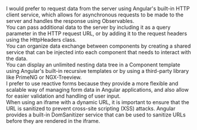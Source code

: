 I would prefer to request data from the server using Angular's built-in HTTP client service, which allows for asynchronous requests to be made to the server and handles the response using Observables.
<br/>
You can pass additional data to the server by including it as a query parameter in the HTTP request URL, or by adding it to the request headers using the HttpHeaders class.
<br/>
You can organize data exchange between components by creating a shared service that can be injected into each component that needs to interact with the data.
<br/>
You can display an unlimited nesting data tree in a Component template using Angular's built-in recursive templates or by using a third-party library like PrimeNG or NGX-Treeview.
<br/>
I prefer to use reactive forms because they provide a more flexible and scalable way of managing form data in Angular applications, and also allow for easier validation and handling of user input.
<br/>
When using an iframe with a dynamic URL, it is important to ensure that the URL is sanitized to prevent cross-site scripting (XSS) attacks. Angular provides a built-in DomSanitizer service that can be used to sanitize URLs before they are rendered in the iframe.
